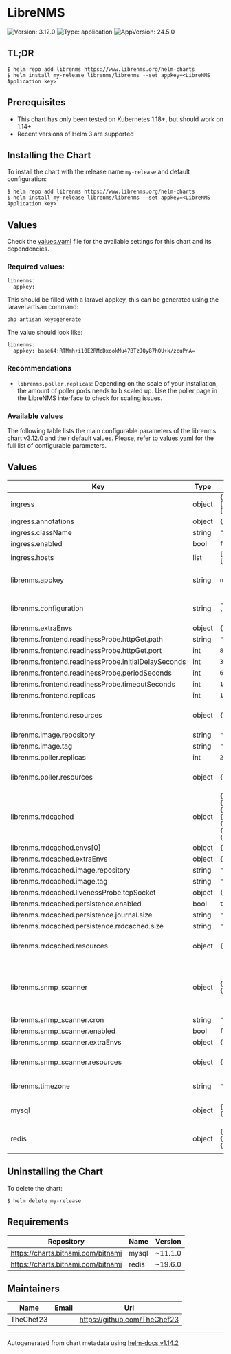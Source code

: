 # LibreNMS
![Version: 3.12.0](https://img.shields.io/badge/Version-3.12.0-informational?style=flat-square) ![Type: application](https://img.shields.io/badge/Type-application-informational?style=flat-square) ![AppVersion: 24.5.0](https://img.shields.io/badge/AppVersion-24.5.0-informational?style=flat-square)

## TL;DR

```shell
$ helm repo add librenms https://www.librenms.org/helm-charts
$ helm install my-release librenms/librenms --set appkey=<LibreNMS Application key>
```

## Prerequisites

- This chart has only been tested on Kubernetes 1.18+, but should work on 1.14+
- Recent versions of Helm 3 are supported

## Installing the Chart

To install the chart with the release name `my-release` and default configuration:

```shell
$ helm repo add librenms https://www.librenms.org/helm-charts
$ helm install my-release librenms/librenms --set appkey=<LibreNMS Application key>
```

## Values
Check the [values.yaml](./values.yaml) file for the available settings for this chart and its
dependencies.

### Required values:
```
librenms:
  appkey:
```

This should be filled with a laravel appkey, this can be generated using the laravel artisan command:
```
php artisan key:generate
```
The value should look like:
```
librenms:
  appkey: base64:RTMmh+i10E2RMcDxookMu47BTzJQy87hOU+k/zcuPnA=
```
### Recommendations

* `librenms.poller.replicas`: Depending on the scale of your installation, the amount of poller pods needs to b scaled up. Use the poller page in the LibreNMS interface to check for scaling issues.

### Available values

The following table lists the main configurable parameters of the librenms chart v3.12.0 and their default values. Please, refer to [values.yaml](./values.yaml) for the full list of configurable parameters.

## Values

| Key | Type | Default | Description |
|-----|------|---------|-------------|
| ingress | object | `{"annotations":{},"className":"","enabled":false,"hosts":[{"host":"chart-example.local","paths":[{"path":"/","pathType":"ImplementationSpecific"}]}],"tls":[]}` | LibreNMS ingress configuration |
| ingress.annotations | object | `{}` | Ingress annotations |
| ingress.className | string | `""` | Ingress class name |
| ingress.enabled | bool | `false` | Enable or disable ingress |
| ingress.hosts | list | `[{"host":"chart-example.local","paths":[{"path":"/","pathType":"ImplementationSpecific"}]}]` | Ingress ingress rules |
| librenms.appkey | string | `nil` | Laravel appkey used by LibreNMS, this should be generated by you and is a required setting. See the README for more information |
| librenms.configuration | string | `"$config['distributed_poller_group']          = '0';\n$config['distributed_poller']                = true;\n"` | Custom configuration options for LibreNMS. Fore more infomation on options in this file check the following link: https://docs.librenms.org/Support/Configuration/ |
| librenms.extraEnvs | object | `{}` | LibreNMS frontend extra envs |
| librenms.frontend.readinessProbe.httpGet.path | string | `"/login"` | Check endpoint path |
| librenms.frontend.readinessProbe.httpGet.port | int | `8000` | Check endpoint port |
| librenms.frontend.readinessProbe.initialDelaySeconds | int | `30` |  |
| librenms.frontend.readinessProbe.periodSeconds | int | `60` |  |
| librenms.frontend.readinessProbe.timeoutSeconds | int | `10` |  |
| librenms.frontend.replicas | int | `1` | Frontend replicas |
| librenms.frontend.resources | object | `{}` | resources defines the computing resources (CPU and memory) that are allocated to the containers running within the Pod. |
| librenms.image.repository | string | `"librenms/librenms"` | repository is the image repository to pull from. |
| librenms.image.tag | string | `"24.5.0"` | tag is image tag to pull. |
| librenms.poller.replicas | int | `2` | Poller replicas |
| librenms.poller.resources | object | `{}` | resources defines the computing resources (CPU and memory) that are allocated to the containers running within the Pod. |
| librenms.rrdcached | object | `{"envs":[{"name":"TZ","value":"Europe/Amsterdam"},{"name":"WRITE_JITTER","value":"1800"},{"name":"WRITE_TIMEOUT","value":"1800"}],"extraEnvs":{},"image":{"repository":"crazymax/rrdcached","tag":"1.8.0"},"livenessProbe":{"initialDelaySeconds":15,"periodSeconds":20,"tcpSocket":{"port":42217}},"persistence":{"enabled":true,"journal":{"size":"1Gi"},"rrdcached":{"size":"10Gi"}},"resources":{}}` | RRD cached is the tool that allows for distributed polling and is mandatory in this LibreNMS helm chart. See the rrdcached documentation for more information: https://oss.oetiker.ch/rrdtool/doc/rrdcached.en.html |
| librenms.rrdcached.envs[0] | object | `{"name":"TZ","value":"Europe/Amsterdam"}` | env variables RRD Cached |
| librenms.rrdcached.extraEnvs | object | `{}` | Extra environment variable for RRDCACHED container |
| librenms.rrdcached.image.repository | string | `"crazymax/rrdcached"` | repository is the image repository to pull from. |
| librenms.rrdcached.image.tag | string | `"1.8.0"` | tag is image tag to pull. |
| librenms.rrdcached.livenessProbe.tcpSocket | object | `{"port":42217}` | RRD cached liveness probe |
| librenms.rrdcached.persistence.enabled | bool | `true` | RRDCached persistent volume enabled |
| librenms.rrdcached.persistence.journal.size | string | `"1Gi"` | RRDCached journal PV size |
| librenms.rrdcached.persistence.rrdcached.size | string | `"10Gi"` | RRDCached RRD storage PV size |
| librenms.rrdcached.resources | object | `{}` | resources defines the computing resources (CPU and memory) that are allocated to the containers running within the Pod. |
| librenms.snmp_scanner | object | `{"cron":"15 * * * *","enabled":false,"extraEnvs":{},"resources":{}}` | SNMP network discovery scanner cron job. This job is optional and only use when having snmp network discovery enabled. For this to work either set the 'nets' confifuration in the custom config on in the admin interface See the following link for more information: https://docs.librenms.org/Extensions/Auto-Discovery/ |
| librenms.snmp_scanner.cron | string | `"15 * * * *"` | SNMP scanner cornjob syntac interval |
| librenms.snmp_scanner.enabled | bool | `false` | SNMP scanner enabled |
| librenms.snmp_scanner.extraEnvs | object | `{}` | SNMP scanner extra envs |
| librenms.snmp_scanner.resources | object | `{}` | resources defines the computing resources (CPU and memory) that are allocated to the containers running within the Pod. |
| librenms.timezone | string | `"UTC"` | Timezone used by librenms for communication with RRD cached |
| mysql | object | `{"auth":{"database":"librenms","username":"librenms"},"enabled":true}` | Configuration for MySQL dependency chart by Bitnami. See their chart for more information: https://github.com/bitnami/charts/tree/master/bitnami/mysql |
| redis | object | `{"architecture":"standalone","auth":{"enabled":false,"sentinel":false},"enabled":true,"master":{"disableCommands":[]},"sentinel":{"enabled":false}}` | Configuration for redis dependency chart by Bitnami. See their chart for more information: https://github.com/bitnami/charts/tree/master/bitnami/redis |

## Uninstalling the Chart

To delete the chart:

```shell
$ helm delete my-release
```

## Requirements

| Repository | Name | Version |
|------------|------|---------|
| https://charts.bitnami.com/bitnami | mysql | ~11.1.0 |
| https://charts.bitnami.com/bitnami | redis | ~19.6.0 |

## Maintainers

| Name | Email | Url |
| ---- | ------ | --- |
| TheChef23 |  | <https://github.com/TheChef23> |

----------------------------------------------
Autogenerated from chart metadata using [helm-docs v1.14.2](https://github.com/norwoodj/helm-docs/releases/v1.14.2)

